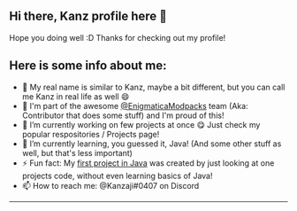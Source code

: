 ## Hi there, Kanz profile here 👋

Hope you doing well :D Thanks for checking out my profile!

Here is some info about me:
---
- 👀 My real name is similar to Kanz, maybe a bit different, but you can call me Kanz in real life as well 😄
- 🎉 I'm part of the awesome [@EnigmaticaModpacks](https://github.com/EnigmaticaModpacks) team (Aka: Contributor that does some stuff) and I'm proud of this!
- 🔭 I’m currently working on few projects at once 😋 Just check my popular respositories / Projects page!
- 🌱 I’m currently learning, you guessed it, Java! (And some other stuff as well, but that's less important)
- ⚡ Fun fact: My [first project in Java](https://github.com/Kanzaji/Cat-Downloader) was created by just looking at one projects code, without even learning basics of Java!
- 📫 How to reach me: @Kanzaji#0407 on Discord
---
<!--
**Kanzaji/Kanzaji** is a ✨ _special_ ✨ repository because its `README.md` (this file) appears on your GitHub profile.

Here are some ideas to get you started:

- 🔭 I’m currently working on ...
- 🌱 I’m currently learning ...
- 👯 I’m looking to collaborate on ...
- 🤔 I’m looking for help with ...
- 💬 Ask me about ...
- 📫 How to reach me: ...
- 😄 Pronouns: ...
- ⚡ Fun fact: ...
-->
